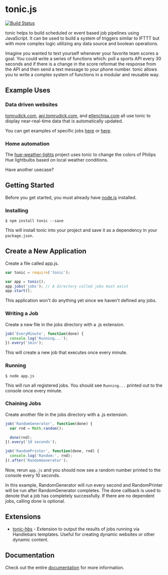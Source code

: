 tonic.js
=======

[![Build Status](https://travis-ci.org/tmrudick/tonic.png?branch=master)](https://travis-ci.org/tmrudick/tonic)

tonic helps to build scheduled or event based job pipelines using JavaScript. It can be used to build a system of triggers similar to IFTTT but with more complex logic utilizing any data source and boolean operations.

Imagine you wanted to text yourself whenever your favorite team scores a goal. You could write a series of functions which: poll a sports API every 30 seconds and if there is a change in the score reformat the response from the API and then send a text message to your phone number. tonic allows you to write a complex system of functions in a modular and reusable way.

Example Uses
------------

### Data driven websites

[tomrudick.com](http://tomrudick.com), [api.tomrudick.com](http://api.tomrudick.com), and [ellenchisa.com](http://ellenchisa.com) all use tonic to display near-real-time data that is automatically updated.

You can get examples of specific jobs [here](https://github.com/tmrudick/tomrudick.com/tree/master/jobs) or [here](https://github.com/ellenchisa/website/tree/master/jobs).

### Home automation

The [hue-weather-lights](https://github.com/tmrudick/hue-weather-lights) project uses tonic to change the colors of Philips Hue lightbulbs based on local weather conditions.

Have another usecase?

Getting Started
---------------

Before you get started, you must already have [node.js](http://nodejs.org) installed.

### Installing

    $ npm install tonic --save

This will install tonic into your project and save it as a dependency in your `package.json`.

## Create a New Application

Create a file called app.js.

```js
var tonic = require('tonic');

var app = tonic();
app.jobs('jobs'); // A directory called jobs must exist
app.start();

```

This application won't do anything yet since we haven't defined any jobs.

### Writing a Job

Create a new file in the jobs directory with a .js extension.

```js
job('EveryMinute', function(done) {
  console.log('Running...');
}).every('1min');
```

This will create a new job that executes once every minute.

### Running

    $ node app.js

This will run all registered jobs. You should see `Running...` printed out to the console once every minute.

### Chaining Jobs

Create another file in the jobs directory with a .js extension.

```js
job('RandomGenerator', function(done) {
  var rnd = Math.random();

  done(rnd);
}).every('10 seconds');

job('RandomPrinter', function(done, rnd) {
  console.log('Random:', rnd);
}).after('RandomGenerator');
```

Now, rerun `app.js` and you should now see a random number printed to the console every 10 seconds.

In this example, RandomGenerator will run every second and RandomPrinter will be run after RandomGenerator completes. The done callback is used to denote that a job has completely successfully. If there are no dependent jobs, calling done is optional.

Extensions
----------

* [tonic-hbs](https://github.com/tmrudick/tonic-hbs) - Extension to output the results of jobs running via Handlebars templates. Useful for creating dynamic websites or other dynamic content.

Documentation
-------------

Check out the entire [documentation](http://tonicjs.org/docs) for more information.
